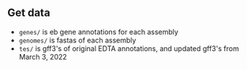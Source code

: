 ## Get data

- `genes/` is eb gene annotations for each assembly
- `genomes/` is fastas of each assembly
- `tes/` is gff3's of original EDTA annotations, and updated gff3's from March 3, 2022
